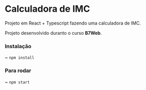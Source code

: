 # Calculadora de IMC

Projeto em React + Typescript fazendo uma calculadora de IMC.

Projeto desenvolvido duranto o curso **B7Web**.

### Instalação
~ `npm install`

### Para rodar
~ `npm start`